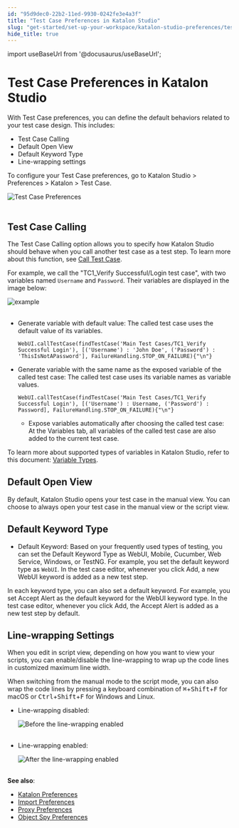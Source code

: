 ```yaml
---
id: "95d9dec0-22b2-11ed-9930-0242fe3e4a3f"
title: "Test Case Preferences in Katalon Studio"
slug: "get-started/set-up-your-workspace/katalon-studio-preferences/test-case-preferences-in-katalon-studio"
hide_title: true
---
```

import useBaseUrl from '@docusaurus/useBaseUrl';


# <a id="id" class="anchor_top_offset"/><a id="ariaid-title1" class="anchor_top_offset"/>Test Case Preferences in <span xmlns="http://www.w3.org/1999/xhtml" className="ph">Katalon Studio</span> 

<p xmlns="http://www.w3.org/1999/xhtml" className="p">With Test Case preferences, you can define the default behaviors   related to your test case design. This includes:</p> 
<ul xmlns="http://www.w3.org/1999/xhtml" className="ul"><li className="li">Test Case Calling</li><li className="li">Default Open View</li><li className="li">Default Keyword Type</li><li className="li">Line-wrapping settings</li></ul> 
<p xmlns="http://www.w3.org/1999/xhtml" className="p">To configure your Test Case preferences, go to <span className="ph">Katalon Studio</span>   &gt; <span className="ph uicontrol">Preferences</span> &gt; <span className="ph uicontrol">Katalon</span> &gt; <span className="ph uicontrol">Test Case</span>.</p> 
<p xmlns="http://www.w3.org/1999/xhtml" className="p">   <img className="image" src={useBaseUrl("https://github.com/katalon-studio/docs-images/raw/master/katalon-studio/docs/test-case-preferences/test-case-preferences.png")} width={700} alt="Test Case Preferences" /><br /><br /> </p> 

## <a id="id_1" class="anchor_top_offset"/>Test Case Calling

<p xmlns="http://www.w3.org/1999/xhtml" className="p">The <span className="ph uicontrol">Test Case Calling</span> option allows you to   specify how Katalon Studio should behave when you call another test   case as a test step. To learn more about this function, see <a className="xref" href="/author/create-test-cases/call-test-case-in-katalon-studio">Call     Test Case</a>.</p> 
<p xmlns="http://www.w3.org/1999/xhtml" className="p">For example, we call the "TC1_Verify Successful/Login test case", with two variables named   <code className="ph codeph">Username</code> and <code className="ph codeph">Password</code>. Their variables   are displayed in the image below:</p> 
<p xmlns="http://www.w3.org/1999/xhtml" className="p">   <img className="image" src={useBaseUrl("https://github.com/katalon-studio/docs-images/raw/master/katalon-studio/docs/test-case-preferences/830-calling-example.png")} width={700} alt="example" /><br /><br /> </p> 
<ul xmlns="http://www.w3.org/1999/xhtml" className="ul"><li className="li">     <p className="p"><span className="ph uicontrol">Generate variable with default value</span>: The       called test case uses the default value of its variables.</p>     <pre className="pre codeblock"><code>WebUI.callTestCase(findTestCase('Main Test Cases/TC1_Verify Successful Login'), [('Username') : 'John Doe', ('Password') : 'ThisIsNotAPassword'], FailureHandling.STOP_ON_FAILURE){"\n"}</code></pre>   </li><li className="li">     <p className="p"><span className="ph uicontrol">Generate variable with the same name as the exposed         variable of the called test case</span>: The called test case       uses its variable names as variable values.</p>     <pre className="pre codeblock"><code>WebUI.callTestCase(findTestCase('Main Test Cases/TC1_Verify Successful Login'), [('Username') : Username, ('Password') : Password], FailureHandling.STOP_ON_FAILURE){"\n"}</code></pre>     <ul className="ul"><li className="li"><span className="ph uicontrol">Expose variables automatically after choosing the           called test case</span>: At the <span className="ph uicontrol">Variables</span> tab,         all variables of the called test case are also added to the current         test case.</li></ul>   </li></ul> 
<p xmlns="http://www.w3.org/1999/xhtml" className="p">To learn more about supported types of variables in Katalon   Studio, refer to this document: <a className="xref" href="/author/data-driven-testing/types-of-variables-in-katalon-studio#id_2">Variable     Types</a>.</p> 
    

## <a id="id_2" class="anchor_top_offset"/>Default Open View

    
      
<p xmlns="http://www.w3.org/1999/xhtml" className="p">By default, Katalon Studio opens your test case in the manual   view. You can choose to always open your test case in the manual   view or the script view.</p> 
    
  

## <a id="id_3" class="anchor_top_offset"/>Default Keyword Type

<ul xmlns="http://www.w3.org/1999/xhtml" className="ul"><li className="li"><span className="ph uicontrol">Default Keyword</span>: Based on your frequently used     types of testing, you can set the <span className="ph uicontrol">Default Keyword       Type</span> as WebUI, Mobile, Cucumber, Web Service, Windows, or     TestNG. For example, you set the default keyword type as     <code className="ph codeph">WebUI</code>. In the test case editor, whenever you click     <span className="ph uicontrol">Add</span>, a new WebUI keyword is added as a new test     step.</li></ul> 
<p xmlns="http://www.w3.org/1999/xhtml" className="p">In each keyword type, you can also set a default keyword. For   example, you set <span className="ph uicontrol">Accept Alert</span> as the default   keyword for the <span className="ph uicontrol">WebUI</span> keyword type. In the test   case editor, whenever you click <span className="ph uicontrol">Add</span>, the   <span className="ph uicontrol">Accept Alert</span> is added as a new test step by   default.</p> 

## <a id="id_4" class="anchor_top_offset"/>Line-wrapping Settings

<p xmlns="http://www.w3.org/1999/xhtml" className="p">When you edit in script view, depending on how you want to view your scripts, you can enable/disable the line-wrapping to wrap up the code lines in customized maximum line width.</p> 
<p xmlns="http://www.w3.org/1999/xhtml" className="p">When switching from the manual mode to the script mode, you can also wrap the code lines by pressing a keyboard combination of <kbd className="ph userinput">⌘</kbd>+<kbd className="ph userinput">Shift</kbd>+<kbd className="ph userinput">F</kbd> for macOS or <kbd className="ph userinput">Ctrl</kbd>+<kbd className="ph userinput">Shift</kbd>+<kbd className="ph userinput">F</kbd> for Windows and Linux.</p> 
<ul xmlns="http://www.w3.org/1999/xhtml" className="ul"><li className="li">     <p className="p">Line-wrapping disabled:</p>     <p className="p"> <img className="image" src={useBaseUrl("https://github.com/katalon-studio/docs-images/raw/master/katalon-studio/docs/test-case-preferences/wrap.png")} alt="Before the line-wrapping enabled" /><br /><br />     </p>   </li><li className="li">     <p className="p">Line-wrapping enabled:</p>     <p className="p"> <img className="image" src={useBaseUrl("https://github.com/katalon-studio/docs-images/raw/master/katalon-studio/docs/test-case-preferences/wrapped.png")} alt="After the line-wrapping enabled" /><br /><br />     </p>   </li></ul> 
<p xmlns="http://www.w3.org/1999/xhtml" className="p"> <strong className="ph b">See also</strong>:</p> 
<ul xmlns="http://www.w3.org/1999/xhtml" className="ul"><li className="li"> <a className="xref" href="/get-started/set-up-your-workspace/katalon-studio-preferences/preferences-in-katalon-studio">Katalon Preferences</a>   </li><li className="li"> <a className="xref" href="/get-started/set-up-your-workspace/katalon-studio-preferences/import-preferences-to-katalon-studio">Import Preferences</a>   </li><li className="li"> <a className="xref" href="/get-started/set-up-your-workspace/katalon-studio-preferences/configure-proxy-preferences-in-katalon-studio">Proxy Preferences</a>   </li><li className="li"> <a className="xref" href="/get-started/set-up-your-workspace/katalon-studio-preferences/object-spy-preferences-in-katalon-studio">Object Spy Preferences</a>   </li></ul> 
